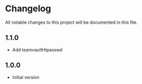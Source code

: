 # Changelog

All notable changes to this project will be documented in this file.

## 1.1.0

- Add teamvaultHtpasswd

## 1.0.0

- Initial version

